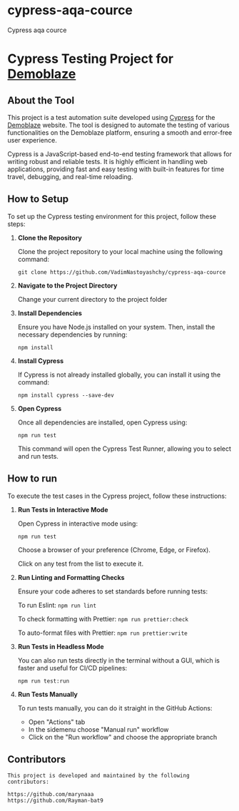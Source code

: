 # cypress-aqa-cource

Cypress aqa cource

# Cypress Testing Project for [Demoblaze](https://www.demoblaze.com/)

## About the Tool

This project is a test automation suite developed using [Cypress](https://www.cypress.io/) for the [Demoblaze](https://www.demoblaze.com/) website. The tool is designed to automate the testing of various functionalities on the Demoblaze platform, ensuring a smooth and error-free user experience. 

Cypress is a JavaScript-based end-to-end testing framework that allows for writing robust and reliable tests. It is highly efficient in handling web applications, providing fast and easy testing with built-in features for time travel, debugging, and real-time reloading.

## How to Setup

To set up the Cypress testing environment for this project, follow these steps:

1. **Clone the Repository**

   Clone the project repository to your local machine using the following command:

   `git clone https://github.com/VadimNastoyashchy/cypress-aqa-cource`

2. **Navigate to the Project Directory**

    Change your current directory to the project folder

3. **Install Dependencies**

    Ensure you have Node.js installed on your system. Then, install the necessary dependencies by running:

    `npm install`

4. **Install Cypress**

    If Cypress is not already installed globally, you can install it using the command:

    `npm install cypress --save-dev`

5. **Open Cypress**

    Once all dependencies are installed, open Cypress using:

    `npm run test`

    This command will open the Cypress Test Runner, allowing you to select and run tests.

## How to run

To execute the test cases in the Cypress project, follow these instructions:

1. **Run Tests in Interactive Mode**

    Open Cypress in interactive mode using:

    `npm run test`

    Choose a browser of your preference (Chrome, Edge, or Firefox).

    Click on any test from the list to execute it.

2. **Run Linting and Formatting Checks**

    Ensure your code adheres to set standards before running tests:

    To run Eslint: `npm run lint`

    To check formatting with Prettier: `npm run prettier:check`

    To auto-format files with Prettier: `npm run prettier:write`

3. **Run Tests in Headless Mode**

    You can also run tests directly in the terminal without a GUI, which is faster and useful for CI/CD pipelines:

    `npm run test:run`

4. **Run Tests Manually**

    To run tests manually, you can do it straight in the GitHub Actions:

    - Open "Actions" tab
    - In the sidemenu choose "Manual run" workflow
    - Click on the "Run workflow" and choose the appropriate branch


## Contributors

    This project is developed and maintained by the following contributors:

    https://github.com/marynaaa
    https://github.com/Rayman-bat9
